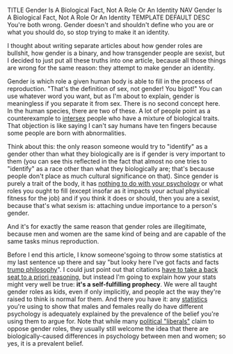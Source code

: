 TITLE Gender Is A Biological Fact, Not A Role Or An Identity
NAV Gender Is A Biological Fact, Not A Role Or An Identity
TEMPLATE DEFAULT
DESC You're both wrong. Gender doesn't and shouldn't define who you are or what you should do, so stop trying to make it an identity.

I thought about writing separate articles about how gender roles are bullshit, how gender is a binary, and how transgender people are sexist, but I decided to just put all these truths into one article, because all those things are wrong for the same reason: they attempt to make gender an identity.

Gender is which role a given human body is able to fill in the process of reproduction. <span class="note">"That's the definition of sex, not gender! You bigot!" You can use whatever word you want, but as I'm about to explain, gender is meaningless if you separate it from sex. There is no second concept here.</span> In the human species, there are two of these. <span class="note">A lot of people point as a counterexample to <a rel="nofollow" href="https://en.wikipedia.org/wiki/Intersex">intersex</a> people who have a mixture of biological traits. That objection is like saying I can't say humans have ten fingers because some people are born with abnormalities.</span>

Think about this: the only reason someone would try to "identify" as a gender other than what they biologically are is if gender is very important to them (you can see this reflected in the fact that almost no one tries to "identify" as a race other than what they biologically are; that's because people don't place as much cultural significance on that). Since gender is purely a trait of the body, it has [nothing to do with your psychology](metaphysics) or what roles you ought to fill (except insofar as it impacts your actual physical fitness for the job) and if you think it does or should, then you are a sexist, because that's what sexism is: attaching undue importance to a person's gender.

And it's for exactly the same reason that gender roles are illegitimate, because men and women are the same kind of being and are capable of the same tasks minus reproduction.

Before I end this article, I know someone'sgoing to throw some statistics at my last sentence up there and say "but looky here I've got facts and facts [trump philosophy](/argument/philosophy)". I could just point out that citations [have to take a back seat to a priori reasoning](/argument/citations), but instead I'm going to explain how your stats might very well be true: **it's a self-fulfilling prophecy**. We were all taught gender roles as kids, even if only implicitly, and people act the way they're raised to think is normal for them. And there you have it: any [statistics](/argument/statistics) you're using to show that males and females really do have different psychology is adequately explained by the prevalence of the belief you're using them to argue for. Note that while many [political "liberals"](left_right) claim to oppose gender roles, they usually still welcome the idea that there are biologically-caused differences in psychology between men and women; so yes, it is a prevalent belief.
